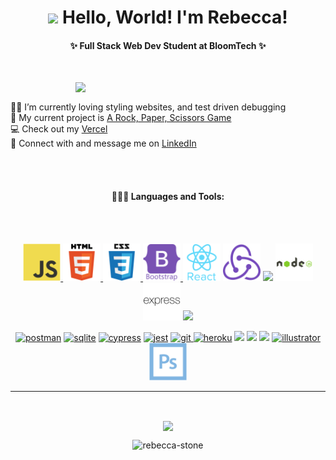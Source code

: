 <h1 align="center"><img src="https://raw.githubusercontent.com/MartinHeinz/MartinHeinz/master/wave.gif" width="45px"> Hello, World! I'm Rebecca! </h1>

<h4 align="center">✨ Full Stack Web Dev Student at BloomTech ✨</h4>
<br />

[<img align="right" width="400" src="https://github-readme-stats.vercel.app/api/top-langs/?username=rebecca-stone&layout=compact"/>](https://github.com/Rebecca-Stone/github-readme-stats)


<br />

🤞🏻 I’m currently loving styling websites, and test driven debugging <br />
🔭 My current project is [A Rock, Paper, Scissors Game](https://github.com/Rebecca-Stone/Rock-Paper-Scissors-WebGame)<br />
💻 Check out my [Vercel](https://vercel.com/dashboard) <br />
📨 Connect with and message me on [LinkedIn](https://www.linkedin.com/in/rebecca-stone-web-developer/)<br />


<br />
<br />


<h4 align="center">👩🏼‍💻 Languages and Tools:</h4>
<br />
<br />

<div align="center">

<a href="https://developer.mozilla.org/en-US/docs/Web/JavaScript" target="_blank" rel="noreferrer"> <img src="https://raw.githubusercontent.com/devicons/devicon/master/icons/javascript/javascript-original.svg" alt="javascript" width="60" /> </a>  <a href="https://www.w3.org/html/" target="_blank" rel="noreferrer"> <img src="https://raw.githubusercontent.com/devicons/devicon/master/icons/html5/html5-original-wordmark.svg" alt="html5" width="60" /> </a>  <a href="https://www.w3schools.com/css/" target="_blank" rel="noreferrer"> <img src="https://raw.githubusercontent.com/devicons/devicon/master/icons/css3/css3-original-wordmark.svg" alt="css3" width="60" /> </a>  <a href="https://getbootstrap.com" target="_blank" rel="noreferrer"> <img src="https://raw.githubusercontent.com/devicons/devicon/master/icons/bootstrap/bootstrap-plain-wordmark.svg" alt="bootstrap" width="60" /> </a> 
 <a href="https://reactjs.org/" target="_blank" rel="noreferrer"><img src="https://raw.githubusercontent.com/devicons/devicon/master/icons/react/react-original-wordmark.svg" alt="react" width="60" /></a>  <a href="https://redux.js.org" target="_blank" rel="noreferrer"> <img src="https://raw.githubusercontent.com/devicons/devicon/master/icons/redux/redux-original.svg" alt="redux" width="60" /></a>  <img src= "https://cdn.svgporn.com/logos/axios.svg" width='60'> 
 <a href="https://nodejs.org" target="_blank" rel="noreferrer"><img src="https://raw.githubusercontent.com/devicons/devicon/master/icons/nodejs/nodejs-original-wordmark.svg" alt="nodejs" width="60" /></a>  <a href="https://expressjs.com" target="_blank" rel="noreferrer"> <img src="https://raw.githubusercontent.com/devicons/devicon/master/icons/express/express-original-wordmark.svg" alt="express" width="60" /></a>  <img src= "https://cdn.svgporn.com/logos/nodemon.svg" width='60'>

<a href="https://postman.com" target="_blank" rel="noreferrer"> <img src="https://www.vectorlogo.zone/logos/getpostman/getpostman-icon.svg" alt="postman" width="60" /></a>  <a href="https://www.sqlite.org/" target="_blank" rel="noreferrer"> <img src="https://www.vectorlogo.zone/logos/sqlite/sqlite-icon.svg" alt="sqlite" width="60" /></a> 
 <a href="https://www.cypress.io" target="_blank" rel="noreferrer"> <img src="https://raw.githubusercontent.com/simple-icons/simple-icons/6e46ec1fc23b60c8fd0d2f2ff46db82e16dbd75f/icons/cypress.svg" alt="cypress" width="50" /></a>  <a href="https://jestjs.io" target="_blank" rel="noreferrer"> <img src="https://www.vectorlogo.zone/logos/jestjsio/jestjsio-icon.svg" alt="jest" width="60" /></a>  <a href="https://git-scm.com/" target="_blank" rel="noreferrer"> <img src="https://www.vectorlogo.zone/logos/git-scm/git-scm-icon.svg" alt="git" width="60" /> </a>  <a href="https://heroku.com" target="_blank" rel="noreferrer"> <img src="https://www.vectorlogo.zone/logos/heroku/heroku-icon.svg" alt="heroku" width="50" /></a> 
 <img src= "https://cdn.svgporn.com/logos/npm.svg" width='60'>  <img src= "https://cdn.svgporn.com/logos/visual-studio-code.svg" width='60'>  <img src= "https://cdn.svgporn.com/logos/apple.svg" width='60'>  <a href="https://www.adobe.com/in/products/illustrator.html" target="_blank" rel="noreferrer"> <img src="https://www.vectorlogo.zone/logos/adobe_illustrator/adobe_illustrator-icon.svg" alt="illustrator" width="60" /> </a>  <a href="https://www.photoshop.com/en" target="_blank" rel="noreferrer"> <img src="https://raw.githubusercontent.com/devicons/devicon/master/icons/photoshop/photoshop-line.svg" alt="photoshop" width="60" /></a>

_________________________________________________________________________

<br />

[<img align="center" width="500" src="https://github-readme-stats.vercel.app/api?username=Rebecca-Stone&show_icons=true"/>](https://github.com/Rebecca-Stone/)

<p align="center"> <img src="https://komarev.com/ghpvc/?username=rebecca-stone&label=Profile%20views&color=0e75b6&style=flat" alt="rebecca-stone" /> </p>
